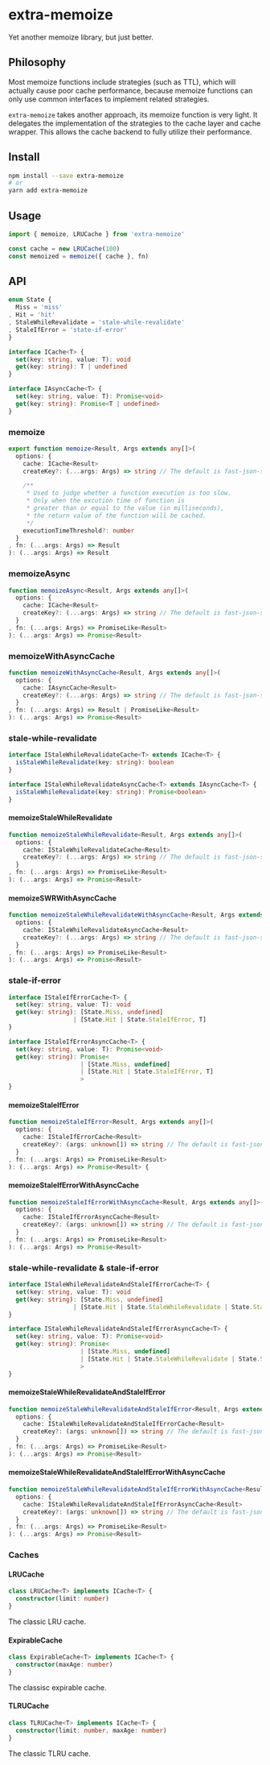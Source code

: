 # extra-memoize
Yet another memoize library, but just better.

## Philosophy
Most memoize functions include strategies (such as TTL), which will actually cause poor cache performance, because memoize functions can only use common interfaces to implement related strategies.

`extra-memoize` takes another approach, its memoize function is very light. It delegates the implementation of the strategies to the cache layer and cache wrapper. This allows the cache backend to fully utilize their performance.

## Install

```sh
npm install --save extra-memoize
# or
yarn add extra-memoize
```

## Usage

```ts
import { memoize, LRUCache } from 'extra-memoize'

const cache = new LRUCache(100)
const memoized = memoize({ cache }, fn)
```

## API

```ts
enum State {
  Miss = 'miss'
, Hit = 'hit'
, StaleWhileRevalidate = 'stale-while-revalidate'
, StaleIfError = 'state-if-error'
}

interface ICache<T> {
  set(key: string, value: T): void
  get(key: string): T | undefined
}

interface IAsyncCache<T> {
  set(key: string, value: T): Promise<void>
  get(key: string): Promise<T | undefined>
}
```

### memoize

```ts
export function memoize<Result, Args extends any[]>(
  options: {
    cache: ICache<Result>
    createKey?: (...args: Args) => string // The default is fast-json-stable-stringify

    /**
     * Used to judge whether a function execution is too slow.
     * Only when the excution time of function is
     * greater than or equal to the value (in milliseconds),
     * the return value of the function will be cached.
     */
    executionTimeThreshold?: number
  }
, fn: (...args: Args) => Result
): (...args: Args) => Result
```

### memoizeAsync

```ts
function memoizeAsync<Result, Args extends any[]>(
  options: {
    cache: ICache<Result>
    createKey?: (...args: Args) => string // The default is fast-json-stable-stringify
  }
, fn: (...args: Args) => PromiseLike<Result>
): (...args: Args) => Promise<Result>
```

### memoizeWithAsyncCache

```ts
function memoizeWithAsyncCache<Result, Args extends any[]>(
  options: {
    cache: IAsyncCache<Result>
    createKey?: (...args: Args) => string // The default is fast-json-stable-stringify
  }
, fn: (...args: Args) => Result | PromiseLike<Result>
): (...args: Args) => Promise<Result>
```

### stale-while-revalidate

```ts
interface IStaleWhileRevalidateCache<T> extends ICache<T> {
  isStaleWhileRevalidate(key: string): boolean
}

interface IStaleWhileRevalidateAsyncCache<T> extends IAsyncCache<T> {
  isStaleWhileRevalidate(key: string): Promise<boolean>
}
```

#### memoizeStaleWhileRevalidate

```ts
function memoizeStaleWhileRevalidate<Result, Args extends any[]>(
  options: {
    cache: IStaleWhileRevalidateCache<Result>
    createKey?: (...args: Args) => string // The default is fast-json-stable-stringify
  }
, fn: (...args: Args) => PromiseLike<Result>
): (...args: Args) => Promise<Result>
```

#### memoizeSWRWithAsyncCache

```ts
function memoizeStaleWhileRevalidateWithAsyncCache<Result, Args extends any[]>(
  options: {
    cache: IStaleWhileRevalidateAsyncCache<Result>
    createKey?: (...args: Args) => string // The default is fast-json-stable-stringify
  }
, fn: (...args: Args) => PromiseLike<Result>
): (...args: Args) => Promise<Result>
```

### stale-if-error

```ts
interface IStaleIfErrorCache<T> {
  set(key: string, value: T): void
  get(key: string): [State.Miss, undefined]
                  | [State.Hit | State.StaleIfError, T]
}

interface IStaleIfErrorAsyncCache<T> {
  set(key: string, value: T): Promise<void>
  get(key: string): Promise<
                    | [State.Miss, undefined]
                    | [State.Hit | State.StaleIfError, T]
                    >
}
```

#### memoizeStaleIfError

```ts
function memoizeStaleIfError<Result, Args extends any[]>(
  options: {
    cache: IStaleIfErrorCache<Result>
    createKey?: (args: unknown[]) => string // The default is fast-json-stable-stringify
  }
, fn: (...args: Args) => PromiseLike<Result>
): (...args: Args) => Promise<Result> {
```

#### memoizeStaleIfErrorWithAsyncCache

```ts
function memoizeStaleIfErrorWithAsyncCache<Result, Args extends any[]>(
  options: {
    cache: IStaleIfErrorAsyncCache<Result>
    createKey?: (args: unknown[]) => string // The default is fast-json-stable-stringify
  }
, fn: (...args: Args) => PromiseLike<Result>
): (...args: Args) => Promise<Result>
```

### stale-while-revalidate & stale-if-error

```ts
interface IStaleWhileRevalidateAndStaleIfErrorCache<T> {
  set(key: string, value: T): void
  get(key: string): [State.Miss, undefined]
                  | [State.Hit | State.StaleWhileRevalidate | State.StaleIfError, T]
}

interface IStaleWhileRevalidateAndStaleIfErrorAsyncCache<T> {
  set(key: string, value: T): Promise<void>
  get(key: string): Promise<
                    | [State.Miss, undefined]
                    | [State.Hit | State.StaleWhileRevalidate | State.StaleIfError, T]
                    >
}
```

#### memoizeStaleWhileRevalidateAndStaleIfError

```ts
function memoizeStaleWhileRevalidateAndStaleIfError<Result, Args extends any[]>(
  options: {
    cache: IStaleWhileRevalidateAndStaleIfErrorCache<Result>
    createKey?: (args: unknown[]) => string // The default is fast-json-stable-stringify
  }
, fn: (...args: Args) => PromiseLike<Result>
): (...args: Args) => Promise<Result>
```

#### memoizeStaleWhileRevalidateAndStaleIfErrorWithAsyncCache

```ts
function memoizeStaleWhileRevalidateAndStaleIfErrorWithAsyncCache<Result, Args extends any[]>(
  options: {
    cache: IStaleWhileRevalidateAndStaleIfErrorAsyncCache<Result>
    createKey?: (args: unknown[]) => string // The default is fast-json-stable-stringify
  }
, fn: (...args: Args) => PromiseLike<Result>
): (...args: Args) => Promise<Result>
```

### Caches

#### LRUCache

```ts
class LRUCache<T> implements ICache<T> {
  constructor(limit: number)
}
```

The classic LRU cache.

#### ExpirableCache

```ts
class ExpirableCache<T> implements ICache<T> {
  constructor(maxAge: number)
}
```

The classisc expirable cache.

#### TLRUCache

```ts
class TLRUCache<T> implements ICache<T> {
  constructor(limit: number, maxAge: number)
}
```

The classic TLRU cache.
